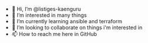 - 👋 Hi, I’m @listiges-kaenguru
- 👀 I’m interested in many things
- 🌱 I’m currently learning ansible and terraform
- 💞️ I’m looking to collaborate on things i'm interested in
- 📫 How to reach me here in GitHub

<!---
listiges-kaenguru/listiges-kaenguru is a ✨ special ✨ repository because its `README.md` (this file) appears on your GitHub profile.
You can click the Preview link to take a look at your changes.
--->
